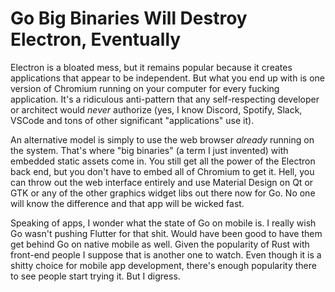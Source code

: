 # Go Big Binaries Will Destroy Electron, Eventually

Electron is a bloated mess, but it remains popular because it creates
applications that appear to be independent. But what you end up with is
one version of Chromium running on your computer for every fucking
application. It's a ridiculous anti-pattern that any self-respecting
developer or architect would *never* authorize (yes, I know Discord,
Spotify, Slack, VSCode and tons of other significant "applications" use
it).

An alternative model is simply to use the web browser *already* running
on the system. That's where "big binaries" (a term I just invented) with
embedded static assets come in. You still get all the power of the
Electron back end, but you don't have to embed all of Chromium to get
it. Hell, you can throw out the web interface entirely and use Material
Design on Qt or GTK or any of the other graphics widget libs out there
now for Go. No one will know the difference and that app will be wicked
fast.

Speaking of apps, I wonder what the state of Go on mobile is. I really
wish Go wasn't pushing Flutter for that shit. Would have been good to
have them get behind Go on native mobile as well. Given the popularity
of Rust with front-end people I suppose that is another one to watch.
Even though it is a shitty choice for mobile app development, there's
enough popularity there to see people start trying it. But I digress.
